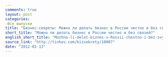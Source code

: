 ```yaml
---
comments: true
layout: post
categories:
-Все выпуски
title: "Бизнес-секреты: Можно ли делать бизнес в России честно и без связей?"
short_title: "Можно ли делать бизнес в России честно и без связей?"
english_short_title: "Mozhno-li-delat-biznes-v-Rossii-chestno-i-bez-svyazey"
source_link: "http://tinkov.com/bizsekrety/10007"
date: "2012-01-13"
---
```


